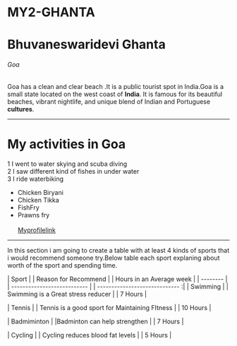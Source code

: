 # MY2-GHANTA
# Bhuvaneswaridevi Ghanta
###### Goa
 
Goa has a clean and clear beach .It is a public tourist spot in India.Goa is a small state located on the west coast of **India**. It is famous for its beautiful beaches, vibrant nightlife, and unique blend of Indian and Portuguese **cultures**.
******
# My activities in Goa
1 I went to water skying and scuba diving    
2 I saw different kind of fishes in under water   
3 I ride waterbiking 

* Chicken Biryani 
* Chicken Tikka
* FishFry
* Prawns fry <br><br>
[Myprofilelink](MyStats.md)
******
In this section i am going to create a table with at least 4 kinds of sports that i would recommend someone try.Below table each sport explaning about worth of the sport and spending time.

| Sport    |  | Reason for Recommend      |         | Hours in an Average week  |
 | -------- |  | ---------------------------  |          | ----------------------------- :|
| Swimming |  | Swimming is a Great stress reducer |         | 7 Hours                  |

| Tennis   |  | Tennis is a good sport for Maintaining FItness | | 10 Hours |

| Badmiminton | |Badminton can help strengthen | | 7 Hours |

| Cycling  | | Cycling reduces blood fat levels | | 5 Hours |








